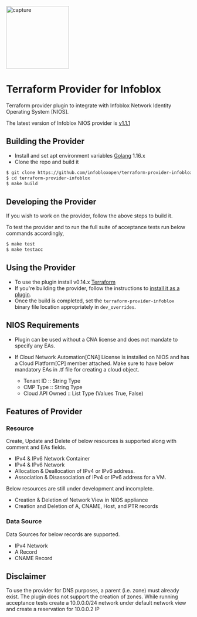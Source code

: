  <img width="171" alt="capture" src="https://user-images.githubusercontent.com/36291746/39614422-6b653088-4f8d-11e8-83fd-05b18ca974a2.PNG">
 
# Terraform Provider for Infoblox
Terraform provider plugin to integrate with Infoblox Network Identity Operating System [NIOS].

The latest version of Infoblox NIOS provider is [v1.1.1](https://github.com/infobloxopen/terraform-provider-infoblox/releases/tag/v1.1.1)

## Building the Provider
* Install and set apt environment variables [Golang](https://golang.org/doc/install) 1.16.x
* Clone the repo and build it
```sh
$ git clone https://github.com/infobloxopen/terraform-provider-infoblox
$ cd terraform-provider-infoblox
$ make build
```

## Developing the Provider
If you wish to work on the provider, follow the above steps to build it.

To test the provider and to run the full suite of acceptance tests run below commands accordingly,
```sh
$ make test
$ make testacc
```

## Using the Provider
* To use the plugin install v0.14.x [Terraform](https://www.terraform.io/downloads.html)
* If you're building the provider, follow the instructions to [install it as a plugin](https://www.terraform.io/docs/cli/config/config-file.html#development-overrides-for-provider-developers). 
* Once the build is completed, set the `terraform-provider-infoblox` binary file location appropriately in `dev_overrides`.

## NIOS Requirements
* Plugin can be used without a CNA license and does not mandate to specify any EAs.

* If Cloud Network Automation[CNA] License is installed on NIOS and has a Cloud Platform[CP] member attached. Make sure to have below mandatory EAs in .tf file for creating a cloud object.
   * Tenant ID :: String Type
   * CMP Type :: String Type
   * Cloud API Owned :: List Type (Values True, False)

## Features of Provider
### Resource
Create, Update and Delete of below resources is supported along with comment and EAs fields.
* IPv4 & IPv6 Network Container
* IPv4 & IPv6 Network
* Allocation & Deallocation of IPv4 or IPv6 address.
* Association & Disassociation of IPv4 or IPv6 address for a VM.

Below resources are still under development and incomplete.
* Creation & Deletion of Network View in NIOS appliance
* Creation and Deletion of A, CNAME, Host, and PTR records

### Data Source
Data Sources for below records are supported.
* IPv4 Network
* A Record
* CNAME Record

## Disclaimer
To use the provider for DNS purposes, a parent (i.e. zone) must already exist. The plugin does not support the creation of zones.
While running acceptance tests create a 10.0.0.0/24 network under default network view and create a reservation for 10.0.0.2 IP
